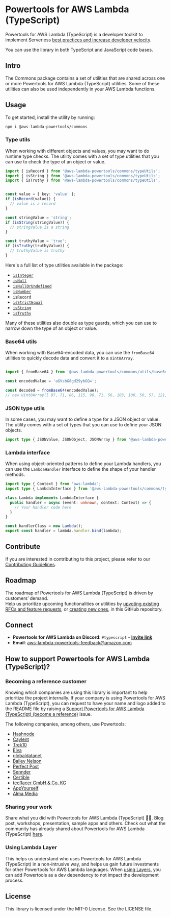 # Powertools for AWS Lambda (TypeScript) <!-- omit in toc -->

Powertools for AWS Lambda (TypeScript) is a developer toolkit to implement Serverless [best practices and increase developer velocity](https://docs.powertools.aws.dev/lambda/typescript/latest/#features).

You can use the library in both TypeScript and JavaScript code bases.

## Intro

The Commons package contains a set of utilities that are shared across one or more Powertools for AWS Lambda (TypeScript) utilities. Some of these utilities can also be used independently in your AWS Lambda functions.

## Usage

To get started, install the utility by running:

```sh
npm i @aws-lambda-powertools/commons
```

### Type utils

When working with different objects and values, you may want to do runtime type checks. The utility comes with a set of type utilities that you can use to check the type of an object or value.

```typescript
import { isRecord } from '@aws-lambda-powertools/commons/typeUtils';
import { isString } from '@aws-lambda-powertools/commons/typeUtils';
import { isTruthy } from '@aws-lambda-powertools/commons/typeUtils';


const value = { key: 'value' };
if (isRecord(value)) {
  // value is a record
}

const stringValue = 'string';
if (isString(stringValue)) {
  // stringValue is a string
}

const truthyValue = 'true';
if (isTruthy(truthyValue)) {
  // truthyValue is truthy
}
```

Here's a full list of type utilities available in the package:

- [`isInteger`](https://docs.powertools.aws.dev/lambda/typescript/latest/api/functions/_aws_lambda_powertools_commons.isIntegerNumber.html)
- [`isNull`](https://docs.powertools.aws.dev/lambda/typescript/latest/api/functions/_aws_lambda_powertools_commons.isNull.html)
- [`isNullOrUndefined`](https://docs.powertools.aws.dev/lambda/typescript/latest/api/functions/_aws_lambda_powertools_commons.isNullOrUndefined.html)
- [`isNumber`](https://docs.powertools.aws.dev/lambda/typescript/latest/api/functions/_aws_lambda_powertools_commons.isNumber.html)
- [`isRecord`](https://docs.powertools.aws.dev/lambda/typescript/latest/api/functions/_aws_lambda_powertools_commons.isRecord.html)
- [`isStrictEqual`](https://docs.powertools.aws.dev/lambda/typescript/latest/api/functions/_aws_lambda_powertools_commons.isStrictEqual.html)
- [`isString`](https://docs.powertools.aws.dev/lambda/typescript/latest/api/functions/_aws_lambda_powertools_commons.isString.html)
- [`isTruthy`](https://docs.powertools.aws.dev/lambda/typescript/latest/api/functions/_aws_lambda_powertools_commons.isTruthy.html)

Many of these utilities also double as type guards, which you can use to narrow down the type of an object or value.

### Base64 utils

When working with Base64-encoded data, you can use the `fromBase64` utilities to quickly decode data and convert it to a `Uint8Array`.

```typescript

import { fromBase64 } from '@aws-lambda-powertools/commons/utils/base64';

const encodedValue = 'aGVsbG8gd29ybGQ=';

const decoded = fromBase64(encodedValue);
// new Uint8Array([ 97, 71, 86, 115, 98, 71, 56, 103, 100, 50, 57, 121, 98, 71, 81, 61 ]); 
```

### JSON type utils

In some cases, you may want to define a type for a JSON object or value. The utility comes with a set of types that you can use to define your JSON objects.

```typescript
import type { JSONValue, JSONObject, JSONArray } from '@aws-lambda-powertools/commons';
```

### Lambda interface

When using object-oriented patterns to define your Lambda handlers, you can use the `LambdaHandler` interface to define the shape of your handler methods.

```typescript
import type { Context } from 'aws-lambda';
import type { LambdaInterface } from '@aws-lambda-powertools/commons/types';

class Lambda implements LambdaInterface {
  public handler = async (event: unknown, context: Context) => {
    // Your handler code here
  }
}

const handlerClass = new Lambda();
export const handler = lambda.handler.bind(lambda);
```

## Contribute

If you are interested in contributing to this project, please refer to our [Contributing Guidelines](https://github.com/aws-powertools/powertools-lambda-typescript/blob/main/CONTRIBUTING.md).

## Roadmap

The roadmap of Powertools for AWS Lambda (TypeScript) is driven by customers’ demand.  
Help us prioritize upcoming functionalities or utilities by [upvoting existing RFCs and feature requests](https://github.com/aws-powertools/powertools-lambda-typescript/issues), or [creating new ones](https://github.com/aws-powertools/powertools-lambda-typescript/issues/new/choose), in this GitHub repository.

## Connect

- **Powertools for AWS Lambda on Discord**: `#typescript` - **[Invite link](https://discord.gg/B8zZKbbyET)**
- **Email**: <aws-lambda-powertools-feedback@amazon.com>

## How to support Powertools for AWS Lambda (TypeScript)?

### Becoming a reference customer

Knowing which companies are using this library is important to help prioritize the project internally. If your company is using Powertools for AWS Lambda (TypeScript), you can request to have your name and logo added to the README file by raising a [Support Powertools for AWS Lambda (TypeScript) (become a reference)](https://github.com/aws-powertools/powertools-lambda-typescript/issues/new?assignees=&labels=customer-reference&template=support_powertools.yml&title=%5BSupport+Lambda+Powertools%5D%3A+%3Cyour+organization+name%3E) issue.

The following companies, among others, use Powertools:

- [Hashnode](https://hashnode.com/)
- [Caylent](https://caylent.com/)
- [Trek10](https://www.trek10.com/)
- [Elva](https://elva-group.com)
- [globaldatanet](https://globaldatanet.com/)
- [Bailey Nelson](https://www.baileynelson.com.au)
- [Perfect Post](https://www.perfectpost.fr)
- [Sennder](https://sennder.com/)
- [Certible](https://www.certible.com/)
- [tecRacer GmbH & Co. KG](https://www.tecracer.com/)
- [AppYourself](https://appyourself.net)
- [Alma Media](https://www.almamedia.fi)

### Sharing your work

Share what you did with Powertools for AWS Lambda (TypeScript) 💞💞. Blog post, workshops, presentation, sample apps and others. Check out what the community has already shared about Powertools for AWS Lambda (TypeScript) [here](https://docs.powertools.aws.dev/lambda/typescript/latest/we_made_this).

### Using Lambda Layer

This helps us understand who uses Powertools for AWS Lambda (TypeScript) in a non-intrusive way, and helps us gain future investments for other Powertools for AWS Lambda languages. When [using Layers](https://docs.powertools.aws.dev/lambda/typescript/latest/#lambda-layer), you can add Powertools as a dev dependency to not impact the development process.

## License

This library is licensed under the MIT-0 License. See the LICENSE file.
